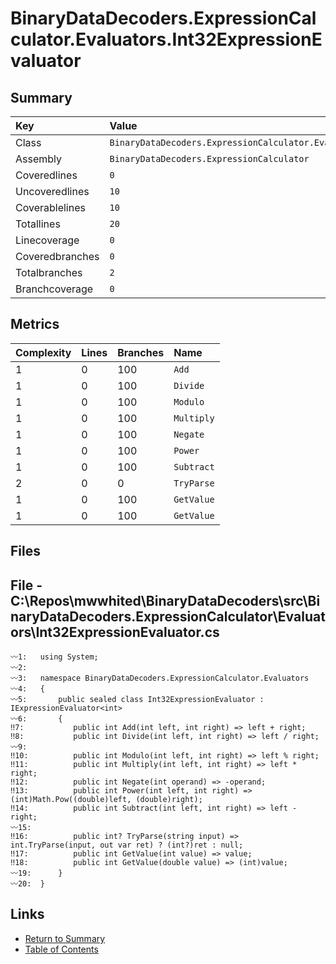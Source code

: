 ﻿# BinaryDataDecoders.ExpressionCalculator.Evaluators.Int32ExpressionEvaluator

## Summary

| Key             | Value                                                                         |
| :-------------- | :---------------------------------------------------------------------------- |
| Class           | `BinaryDataDecoders.ExpressionCalculator.Evaluators.Int32ExpressionEvaluator` |
| Assembly        | `BinaryDataDecoders.ExpressionCalculator`                                     |
| Coveredlines    | `0`                                                                           |
| Uncoveredlines  | `10`                                                                          |
| Coverablelines  | `10`                                                                          |
| Totallines      | `20`                                                                          |
| Linecoverage    | `0`                                                                           |
| Coveredbranches | `0`                                                                           |
| Totalbranches   | `2`                                                                           |
| Branchcoverage  | `0`                                                                           |

## Metrics

| Complexity | Lines | Branches | Name       |
| :--------- | :---- | :------- | :--------- |
| 1          | 0     | 100      | `Add`      |
| 1          | 0     | 100      | `Divide`   |
| 1          | 0     | 100      | `Modulo`   |
| 1          | 0     | 100      | `Multiply` |
| 1          | 0     | 100      | `Negate`   |
| 1          | 0     | 100      | `Power`    |
| 1          | 0     | 100      | `Subtract` |
| 2          | 0     | 0        | `TryParse` |
| 1          | 0     | 100      | `GetValue` |
| 1          | 0     | 100      | `GetValue` |

## Files

## File - C:\Repos\mwwhited\BinaryDataDecoders\src\BinaryDataDecoders.ExpressionCalculator\Evaluators\Int32ExpressionEvaluator.cs

```CSharp
〰1:   using System;
〰2:   
〰3:   namespace BinaryDataDecoders.ExpressionCalculator.Evaluators
〰4:   {
〰5:       public sealed class Int32ExpressionEvaluator : IExpressionEvaluator<int>
〰6:       {
‼7:           public int Add(int left, int right) => left + right;
‼8:           public int Divide(int left, int right) => left / right;
〰9:   
‼10:          public int Modulo(int left, int right) => left % right;
‼11:          public int Multiply(int left, int right) => left * right;
‼12:          public int Negate(int operand) => -operand;
‼13:          public int Power(int left, int right) => (int)Math.Pow((double)left, (double)right);
‼14:          public int Subtract(int left, int right) => left - right;
〰15:  
‼16:          public int? TryParse(string input) => int.TryParse(input, out var ret) ? (int?)ret : null;
‼17:          public int GetValue(int value) => value;
‼18:          public int GetValue(double value) => (int)value;
〰19:      }
〰20:  }
```

## Links

* [Return to Summary](Summary.md)
* [Table of Contents](../TOC.md)

